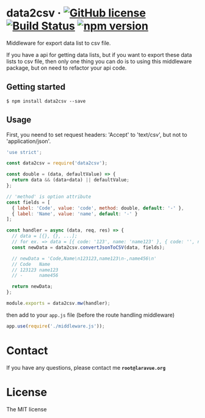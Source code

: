 # data2csv &middot; [![GitHub license](https://img.shields.io/badge/license-MIT-blue.svg)](https://github.com/zmecust/data2csv/LICENSE) [![Build Status](https://travis-ci.org/zmecust/data2csv.svg)](https://travis-ci.org/zmecust/data2csv) [![npm version](https://badge.fury.io/js/data2csv.svg)](https://badge.fury.io/js/data2csv)

Middleware for export data list to csv file.

If you have a api for getting data lists, but if you want to export these data lists to csv file, then only one thing you can do is to using this middleware package, but on need to refactor your api code.


## Getting started

    $ npm install data2csv --save


## Usage

First, you neend to set request headers: 'Accept' to 'text/csv', but not to 'application/json'.

````javascript
'use strict';

const data2csv = require('data2csv');

const double = (data, defaultValue) => {
  return data && (data+data) || defaultValue;
};

// 'method' is option attribute
const fields = [
  { label: 'Code', value: 'code', method: double, default: '-' },
  { label: 'Name', value: 'name', default: '-' }
];

const handler = async (data, req, res) => {
  // data = [{}, {}, ...];
  // for ex. => data = [{ code: '123', name: 'name123' }, { code: '', name: 'name456' } ];
  const newData = data2csv.convertJsonToCSV(data, fields);

  // newData = 'Code,Name\n123123,name123\n-,name456\n'
  // Code   Name
  // 123123 name123
  // -      name456

  return newData;
};

module.exports = data2csv.mw(handler);
````

then add to your `app.js` file (before the route handling middleware)
````javascript
app.use(require('./middleware.js'));
````

# Contact

If you have any questions, please contact me **`root@laravue.org`**

# License
The MIT license
